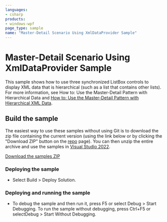 ```yaml
---
languages:
- csharp
products:
- windows-wpf
page_type: sample
name: "Master-Detail Scenario Using XmlDataProvider Sample"
---
```


# Master-Detail Scenario Using XmlDataProvider Sample
This sample shows how to use three synchronized ListBox controls to display XML data that is hierarchical (such as a list that contains other lists). For more information, see How to: Use the Master-Detail Pattern with Hierarchical Data and [How to: Use the Master-Detail Pattern with Hierarchical XML Data](https://msdn.microsoft.com/en-us/library/vstudio/ms742531.aspx).

## Build the sample
The easiest way to use these samples without using Git is to download the zip file containing the current version (using the link below or by clicking the "Download ZIP" button on the [repo](https://github.com/microsoft/WPF-Samples?tab=readme-ov-file) page). You can then unzip the entire archive and use the samples in [Visual Studio 2022](https://www.visualstudio.com/wpf-vs).

[Download the samples ZIP](../../archive/main.zip)

### Deploying the sample
- Select Build > Deploy Solution. 

### Deploying and running the sample
- To debug the sample and then run it, press F5 or select Debug >  Start Debugging. To run the sample without debugging, press Ctrl+F5 or selectDebug > Start Without Debugging. 


